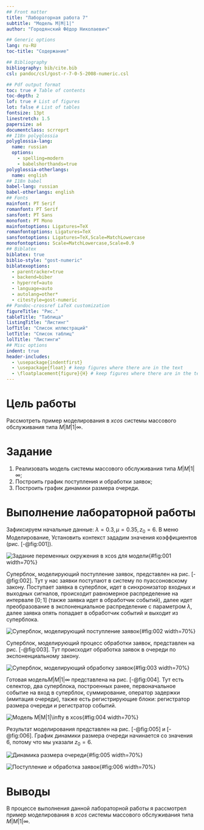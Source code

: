 ```yaml
---
## Front matter
title: "Лабораторная работа 7"
subtitle: "Модель M|M|1|"
author: "Городянский Фёдор Николаевич"

## Generic options
lang: ru-RU
toc-title: "Содержание"

## Bibliography
bibliography: bib/cite.bib
csl: pandoc/csl/gost-r-7-0-5-2008-numeric.csl

## Pdf output format
toc: true # Table of contents
toc-depth: 2
lof: true # List of figures
lot: false # List of tables
fontsize: 13pt
linestretch: 1.5
papersize: a4
documentclass: scrreprt
## I18n polyglossia
polyglossia-lang:
  name: russian
  options:
    - spelling=modern
    - babelshorthands=true
polyglossia-otherlangs:
  name: english
## I18n babel
babel-lang: russian
babel-otherlangs: english
## Fonts
mainfont: PT Serif
romanfont: PT Serif
sansfont: PT Sans
monofont: PT Mono
mainfontoptions: Ligatures=TeX
romanfontoptions: Ligatures=TeX
sansfontoptions: Ligatures=TeX,Scale=MatchLowercase
monofontoptions: Scale=MatchLowercase,Scale=0.9
## Biblatex
biblatex: true
biblio-style: "gost-numeric"
biblatexoptions:
  - parentracker=true
  - backend=biber
  - hyperref=auto
  - language=auto
  - autolang=other*
  - citestyle=gost-numeric
## Pandoc-crossref LaTeX customization
figureTitle: "Рис."
tableTitle: "Таблица"
listingTitle: "Листинг"
lofTitle: "Список иллюстраций"
lotTitle: "Список таблиц"
lolTitle: "Листинги"
## Misc options
indent: true
header-includes:
  - \usepackage{indentfirst}
  - \usepackage{float} # keep figures where there are in the text
  - \floatplacement{figure}{H} # keep figures where there are in the text
---
```


# Цель работы

Рассмотреть пример моделирования в *xcos* системы массового обслуживания типа $M|M|1|\infty$.

# Задание

1. Реализовать модель системы массового обслуживания типа $M|M|1|\infty$;
2. Построить график поступления и обработки заявок;
3. Построить график динамики размера очереди.

# Выполнение лабораторной работы

Зафиксируем начальные данные: $\lambda = 0.3, \, \mu = 0.35, \, z_0 = 6$. В меню Моделирование, Установить контекст зададим значения коэффициентов (рис. [-@fig:001]).

![Задание переменных окружения в xcos для модели](image/1.png){#fig:001 width=70%}

Суперблок, моделирующий поступление заявок, представлен на рис. [-@fig:002]. Тут у нас заявки поступают в систему по пуассоновскому закону. Поступает заявка в суперблок, идет в синхронизатор входных и выходных сигналов, происходит равномерное распределение на интервале $[0; 1]$ (также заявка идет в обработчик событий), далее идет преобразование в экспоненциальное распределение с параметром $\lambda$, далее заявка опять попадает в обработчик событий и выходит из суперблока.

![Суперблок, моделирующий поступление заявок](image/2.png){#fig:002 width=70%}

Суперблок, моделирующий процесс обработки заявок, представлен на рис. [-@fig:003]. Тут происходит обработка заявок в очереди по экспоненциальному закону.

![Суперблок, моделирующий обработку заявок](image/3.png){#fig:003 width=70%}

Готовая модель$M|M|1|\infty$ представлена на рис. [-@fig:004]. Тут есть селектор, два суперблока, построенных ранее, первоначальное событие на вход в суперблок, суммирование, оператор задержки (имитация очереди), также есть регистрирующие блоки: регистратор размера очереди и регистратор событий.

![Модель $M|M|1|\infty$ в xcos](image/4.png){#fig:004 width=70%}

Результат моделирования представлен на рис. [-@fig:005] и [-@fig:006]. График динамики размера очереди начинается со значения 6, потому что мы указали $z_0 = 6$.

![Динамика размера очереди](image/5.png){#fig:005 width=70%}

![Поступление и обработка заявок](image/6.png){#fig:006 width=70%}

# Выводы

В процессе выполнения данной лабораторной работы я рассмотрел пример моделирования в *xcos* системы массового обслуживания типа $M|M|1|\infty$.
